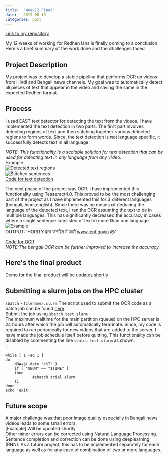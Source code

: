 ```yaml
---
title:  "Week12 Final"
date:   2019-08-19 
categories: post
---
```


[Link to my repository](https://www.github.com/Poulami-Sarkar/Bengali-Hindi-OCR)

My 12 weeks of working for Redhen lans is finally coming to a conclusion. Here's a brief summary of the work done and the challenges faced

## Project Description
My project was to develop a stable pipeline that performs OCR on videos from Hindi and Bengali news channels. My goal was to automatically detect all pieces of text that appear in the video and saving the same in the expected Redhen format.

## Process
I used EAST text detector for detecting the text from the videos. I have implemented the text detection in two parts. The first part involves detecting regions of text and then stitching together various detected regions to form words.
Since, the text detection is not language specific, it successfully detects text in all language. <br />

*NOTE: This functionality is a scalable solution for text detection that can be used for detecting text in any language from any video.* <br />
Example<br />
![Detected text regions](/blog/assets/article_images/7.jpg)<br />
![Stitched sentences](/blog/assets/article_images/6.jpg)<br />
[Code for text detection](https://github.com/Poulami-Sarkar/Bengali-Hindi-OCR/blob/master/textdetection_scalable.py)<br />

The next phase of the project was OCR. I have implemented this functionality using Tesseract4.0. This proved to be the most challenging part of the project as I have implemented this for 3 diiferent languages
(bengali, hindi,english). Since there was no means of deducing the language of the detected text, I ran the OCR assuming the text to be in multiple languages. This has significantly decreased the accuracy in cases where a single sentence consisted of text in more than one language <br />
![Example](/blog/assets/article_images/tick-220.jpg)<br />
OUTPUT: 'HORITY द्वारा जनहित में जारी www.iepf.govin @'<br />

[Code for OCR](https://github.com/Poulami-Sarkar/Bengali-Hindi-OCR/blob/master/scene.py)<br />
*NOTE:The bengali OCR can be further improved to increase the accuracy*

## Here's the final product
Demo for the final product will be updates shortly

## Submitting a slurm jobs on the HPC cluster
` sbatch <filename>.slurm `
The script used to submit the OCR code as a batch job can be found [here](https://github.com/Poulami-Sarkar/Bengali-Hindi-OCR/blob/master/test.slurm)<br />
Submit the job using ` sbatch test.slurm ` <br />
The maximum walltime for the main partition (queue) on the HPC server is 24 hours after which the job will automatically terminate. Since, my code is required to run periodically for new videos that are added to the server, I have made the job schedule itself before quitting. 
This functionality can be disabled by commenting the line 
` sbatch test.slurm ` as shown:<br />:
```shell
while [ 1 -eq 1 ]
do
	NOW=$( date '+%T' )
	if [ "$NOW" == "$TIME" ]
	then
        	#sbatch trial.slurm
	fi
done
echo 'exit'
```

## Future scope
A major challenge was that poor image quality especially in Bengali news videos leads to some small errors. <br />
[Example] Will be updated shortly <br />
Other minor errors can be corrected using Natural Language Processing. Sentence completion and correction can be done using deeplearning (RNN). As a future project, this has to be implemented separately for each language as well as for any case of combination of two or more languages.